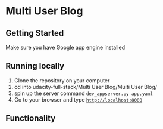 Multi User Blog
===============================



## Getting Started

Make sure you have Google app engine installed

## Running locally

1. Clone the repository on your computer
2. cd into udacity-full-stack/Multi User Blog/Multi User Blog/
3. spin up the server command `dev_appserver.py app.yaml`
4. Go to your browser and type [`http://localhost:8080`](http://localhost:8080)

## Functionality

